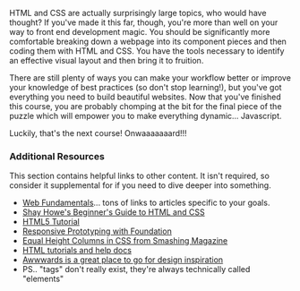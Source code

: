 HTML and CSS are actually surprisingly large topics, who would have thought?  If you've made it this far, though, you're more than well on your way to front end development magic.  You should be significantly more comfortable breaking down a webpage into its component pieces and then coding them with HTML and CSS.  You have the tools necessary to identify an effective visual layout and then bring it to fruition.

There are still plenty of ways you can make your workflow better or improve your knowledge of best practices (so don't stop learning!), but you've got everything you need to build beautiful websites.  Now that you've finished this course, you are probably chomping at the bit for the final piece of the puzzle which will empower you to make everything dynamic... Javascript.

Luckily, that's the next course!  Onwaaaaaaard!!!

### Additional Resources
This section contains helpful links to other content. It isn't required, so consider it supplemental for if you need to dive deeper into something.

* [Web Fundamentals](https://developers.google.com/web/fundamentals/)... tons of links to articles specific to your goals.
* [Shay Howe's Beginner's Guide to HTML and CSS](http://learn.shayhowe.com/html-css/)
* [HTML5 Tutorial](http://www.html-5-tutorial.com/start-html5-tutorial.htm)
* [Responsive Prototyping with Foundation](http://alistapart.com/article/dive-into-responsive-prototyping-with-foundation)
* [Equal Height Columns in CSS from Smashing Magazine](http://coding.smashingmagazine.com/2010/11/08/equal-height-columns-using-borders-and-negative-margins-with-css/)
* [HTML tutorials and help docs](http://www.webplatform.org/)
* [Awwwards is a great place to go for design inspiration](http://www.awwwards.com/)
* PS.. "tags" don't really exist, they're always technically called "elements"
